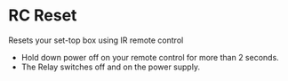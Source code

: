 # RC Reset
Resets your set-top box using IR remote control

 * Hold down power off on your remote control for more than 2 seconds.
 * The Relay switches off and on the power supply.

